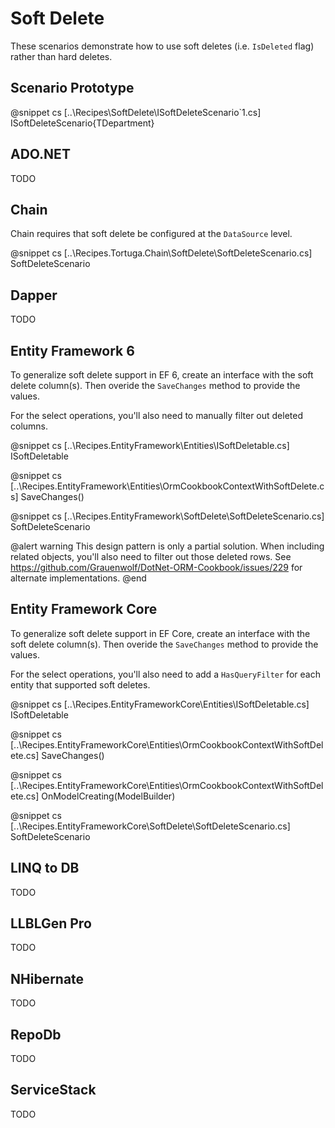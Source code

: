 ﻿# Soft Delete

These scenarios demonstrate how to use soft deletes (i.e. `IsDeleted` flag) rather than hard deletes. 

## Scenario Prototype

@snippet cs [..\Recipes\SoftDelete\ISoftDeleteScenario`1.cs] ISoftDeleteScenario{TDepartment}

## ADO.NET

TODO

## Chain

Chain requires that soft delete be configured at the `DataSource` level.

@snippet cs [..\Recipes.Tortuga.Chain\SoftDelete\SoftDeleteScenario.cs] SoftDeleteScenario

## Dapper

TODO

## Entity Framework 6

To generalize soft delete support in EF 6, create an interface with the soft delete column(s). Then overide the `SaveChanges` method to provide the values.

For the select operations, you'll also need to manually filter out deleted columns. 

@snippet cs [..\Recipes.EntityFramework\Entities\ISoftDeletable.cs] ISoftDeletable

@snippet cs [..\Recipes.EntityFramework\Entities\OrmCookbookContextWithSoftDelete.cs] SaveChanges()

@snippet cs [..\Recipes.EntityFramework\SoftDelete\SoftDeleteScenario.cs] SoftDeleteScenario

@alert warning
This design pattern is only a partial solution. When including related objects, you'll also need to filter out those deleted rows. See https://github.com/Grauenwolf/DotNet-ORM-Cookbook/issues/229 for alternate implementations.
@end

## Entity Framework Core

To generalize soft delete support in EF Core, create an interface with the soft delete column(s). Then overide the `SaveChanges` method to provide the values.

For the select operations, you'll also need to add a `HasQueryFilter` for each entity that supported soft deletes.

@snippet cs [..\Recipes.EntityFrameworkCore\Entities\ISoftDeletable.cs] ISoftDeletable

@snippet cs [..\Recipes.EntityFrameworkCore\Entities\OrmCookbookContextWithSoftDelete.cs] SaveChanges()

@snippet cs [..\Recipes.EntityFrameworkCore\Entities\OrmCookbookContextWithSoftDelete.cs] OnModelCreating(ModelBuilder)

@snippet cs [..\Recipes.EntityFrameworkCore\SoftDelete\SoftDeleteScenario.cs] SoftDeleteScenario

## LINQ to DB

TODO

## LLBLGen Pro 

TODO

## NHibernate

TODO

## RepoDb

TODO

## ServiceStack

TODO
